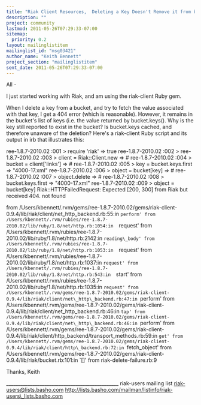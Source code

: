 ```yaml
---
title: "Riak Client Resources,	Deleting a Key Doesn't Remove it from bucket.keys"
description: ""
project: community
lastmod: 2011-05-26T07:29:33-07:00
sitemap:
  priority: 0.2
layout: mailinglistitem
mailinglist_id: "msg03421"
author_name: "Keith Bennett"
project_section: "mailinglistitem"
sent_date: 2011-05-26T07:29:33-07:00
---
```



All -

I just started working with Riak, and am using the riak-client Ruby gem.

When I delete a key from a bucket, and try to fetch the value associated with 
that key, I get a 404 error (which is reasonable). However, it remains in the 
bucket's list of keys (i.e. the value returned by bucket.keys(). Why is the 
key still reported to exist in the bucket? Is bucket.keys cached, and therefore 
unaware of the deletion? Here's a riak-client Ruby script and its output in irb 
that illustrates this:

ree-1.8.7-2010.02 :001 > require 'riak'
 => true 
ree-1.8.7-2010.02 :002 > 
ree-1.8.7-2010.02 :003 > client = Riak::Client.new
 => # 
ree-1.8.7-2010.02 :004 > bucket = client['links']
 => # 
ree-1.8.7-2010.02 :005 > key = bucket.keys.first
 => "4000-17.xml" 
ree-1.8.7-2010.02 :006 > object = bucket[key]
 => # 
ree-1.8.7-2010.02 :007 > object.delete
 => # 
ree-1.8.7-2010.02 :008 > bucket.keys.first
 => "4000-17.xml" 
ree-1.8.7-2010.02 :009 > object = bucket[key]
Riak::HTTPFailedRequest: Expected [200, 300] from Riak but received 404. not 
found

 from 
/Users/kbennett/.rvm/gems/ree-1.8.7-2010.02/gems/riak-client-0.9.4/lib/riak/client/net\_http\_backend.rb:55:in
 `perform'
 from 
/Users/kbennett/.rvm/rubies/ree-1.8.7-2010.02/lib/ruby/1.8/net/http.rb:1054:in 
`request'
 from 
/Users/kbennett/.rvm/rubies/ree-1.8.7-2010.02/lib/ruby/1.8/net/http.rb:2142:in 
`reading\_body'
 from 
/Users/kbennett/.rvm/rubies/ree-1.8.7-2010.02/lib/ruby/1.8/net/http.rb:1053:in 
`request'
 from 
/Users/kbennett/.rvm/rubies/ree-1.8.7-2010.02/lib/ruby/1.8/net/http.rb:1037:in 
`request'
 from 
/Users/kbennett/.rvm/rubies/ree-1.8.7-2010.02/lib/ruby/1.8/net/http.rb:543:in 
`start'
 from 
/Users/kbennett/.rvm/rubies/ree-1.8.7-2010.02/lib/ruby/1.8/net/http.rb:1035:in 
`request'
 from 
/Users/kbennett/.rvm/gems/ree-1.8.7-2010.02/gems/riak-client-0.9.4/lib/riak/client/net\_http\_backend.rb:47:in
 `perform'
 from 
/Users/kbennett/.rvm/gems/ree-1.8.7-2010.02/gems/riak-client-0.9.4/lib/riak/client/net\_http\_backend.rb:46:in
 `tap'
 from 
/Users/kbennett/.rvm/gems/ree-1.8.7-2010.02/gems/riak-client-0.9.4/lib/riak/client/net\_http\_backend.rb:46:in
 `perform'
 from 
/Users/kbennett/.rvm/gems/ree-1.8.7-2010.02/gems/riak-client-0.9.4/lib/riak/client/http\_backend/transport\_methods.rb:59:in
 `get'
 from 
/Users/kbennett/.rvm/gems/ree-1.8.7-2010.02/gems/riak-client-0.9.4/lib/riak/client/http\_backend.rb:72:in
 `fetch\_object'
 from 
/Users/kbennett/.rvm/gems/ree-1.8.7-2010.02/gems/riak-client-0.9.4/lib/riak/bucket.rb:101:in
 `[]'
 from riak-delete-failure.rb:9

Thanks,
Keith



\_\_\_\_\_\_\_\_\_\_\_\_\_\_\_\_\_\_\_\_\_\_\_\_\_\_\_\_\_\_\_\_\_\_\_\_\_\_\_\_\_\_\_\_\_\_\_
riak-users mailing list
riak-users@lists.basho.com
http://lists.basho.com/mailman/listinfo/riak-users\_lists.basho.com

